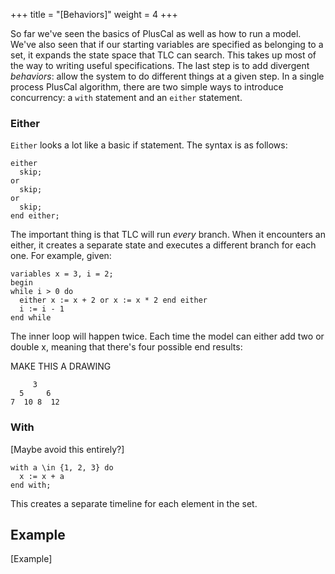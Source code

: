 +++
title = "[Behaviors]"
weight = 4
+++

So far we've seen the basics of PlusCal as well as how to run a model. We've also seen that if our starting variables are specified as belonging to a set, it expands the state space that TLC can search. This takes up most of the way to writing useful specifications. The last step is to add divergent _behaviors_: allow the system to do different things at a given step. In a single process PlusCal algorithm, there are two simple ways to introduce concurrency: a `with` statement and an `either` statement.

### Either
`Either` looks a lot like a basic if statement. The syntax is as follows: 

```
either
  skip;
or
  skip;
or
  skip;
end either;
```

The important thing is that TLC will run _every_ branch. When it encounters an either, it creates a separate state and executes a different branch for each one. For example, given:

```
variables x = 3, i = 2;
begin
while i > 0 do
  either x := x + 2 or x := x * 2 end either
  i := i - 1
end while
```

The inner loop will happen twice. Each time the model can either add two or double x, meaning that there's four possible end results:

MAKE THIS A DRAWING
```
     3
  5     6
7  10 8  12
```

### With

[Maybe avoid this entirely?]
```
with a \in {1, 2, 3} do
  x := x + a
end with;
```

This creates a separate timeline for each element in the set.

## Example

[Example]
